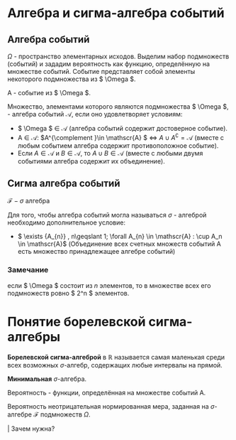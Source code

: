 # Алгебра и сигма-алгебра событий

## Алгебра событий

$\Omega$ - пространство элементарных исходов. Выделим набор подмножеств (событий) и зададим вероятность как функцию, определённую на множестве событий. Событие представляет собой элементы некоторого подмножества из $ \Omega $.

A - событие из $ \Omega $.

Множество, элементами которого являются подмножества $ \Omega $, - алгебра событий $\mathscr{A}$, если оно удовлетворяет условиям:

- $ \Omega $ $\in$ $\mathscr{A}$ (алгебра событий содержит достоверное событие).
- A $\in$ $\mathscr{A}$: $A^{\complement }\in \mathscr{A} $ $\Leftrightarrow$ $A\cup A^{\complement }=\mathscr{A}$ (вместе с любым событием алгебра содержит противоположное событие).
- Если $A \in \mathscr{A}$ и $B \in \mathscr{A}$, то $A \cup B \in \mathscr{A}$ (вместе с любыми двумя событиями алгебра содержит их объединение).

## Сигма алгебра событий

$\mathcal{F} - \sigma \text{ алгебра}$

Для того, чтобы алгебра событий могла называться $\sigma$ - алгеброй необходимо дополнительное условие:

- $ \exists {A_{n}} \, n\geqslant 1\; \forall A_{n} \in \mathscr{A} : \cup A_n \in \mathscr{A}$ (Объединение всех счетных множеств событий A есть множество принадлежащее алгебре событий)

### Замечание

если $ \Omega $ состоит из $n$ элементов, то в множестве всех его подмножеств ровно $ 2^n $ элементов.

# Понятие борелевской сигма-алгебры

**Борелевской сигма-алгеброй** в $\mathbb{R}$ называется самая маленькая среди  всех возможных $\sigma$-алгебр, содержащих любые интервалы на прямой.

**Минимальная**  $\sigma$-алгебра.

Вероятность - функции, определённая на множестве событий A.

Вероятность  неотрицательная нормированная мера, заданная на $\sigma$-алгебре $\mathcal{F}$ подмножеств $\Omega$.

| Зачем нужна?
